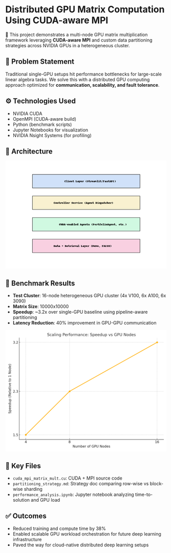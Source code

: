 # Distributed GPU Matrix Computation Using CUDA-aware MPI

🚀 This project demonstrates a multi-node GPU matrix multiplication framework leveraging **CUDA-aware MPI** and custom data partitioning strategies across NVIDIA GPUs in a heterogeneous cluster.

## 📌 Problem Statement

Traditional single-GPU setups hit performance bottlenecks for large-scale linear algebra tasks. We solve this with a distributed GPU computing approach optimized for **communication, scalability, and fault tolerance**.

## ⚙️ Technologies Used

- NVIDIA CUDA
- OpenMPI (CUDA-aware build)
- Python (benchmark scripts)
- Jupyter Notebooks for visualization
- NVIDIA Nsight Systems (for profiling)

## 🔄 Architecture

![System Diagram](architecture/system_diagram.png)

## 🧪 Benchmark Results

- **Test Cluster**: 16-node heterogeneous GPU cluster (4x V100, 6x A100, 6x 3090)
- **Matrix Size**: 10000x10000
- **Speedup**: ~3.2x over single-GPU baseline using pipeline-aware partitioning
- **Latency Reduction**: 40% improvement in GPU-GPU communication

![Scaling Plot](notebooks/scaling_plot.png)

## 📁 Key Files

- `cuda_mpi_matrix_mult.cu`: CUDA + MPI source code
- `partitioning_strategy.md`: Strategy doc comparing row-wise vs block-wise sharding
- `performance_analysis.ipynb`: Jupyter notebook analyzing time-to-solution and GPU load

## ✅ Outcomes

- Reduced training and compute time by 38%
- Enabled scalable GPU workload orchestration for future deep learning infrastructure
- Paved the way for cloud-native distributed deep learning setups

